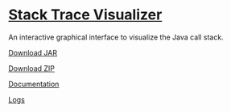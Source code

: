 # [Stack Trace Visualizer](https://kentonishi.github.io/Stack-Trace-Visualizer/)
An interactive graphical interface to visualize the Java call stack.

[Download JAR](https://kentonishi.github.io/Stack-Trace-Visualizer/StackTraceVisualizer.jar)

[Download ZIP](https://github.com/KentoNishi/Stack-Trace-Visualizer/archive/gh-pages.zip)

[Documentation](https://kentonishi.github.io/Stack-Trace-Visualizer/docs)

[Logs](https://kentonishi.github.io/Stack-Trace-Visualizer/logs)